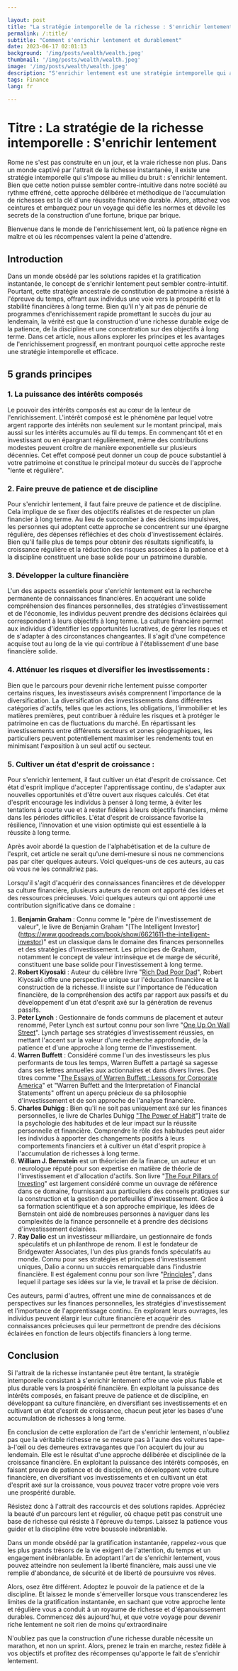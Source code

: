 ```yaml
---

layout: post 
title: "La stratégie intemporelle de la richesse : S'enrichir lentement"
permalink: /:title/ 
subtitle: "Comment s'enrichir lentement et durablement"
date: 2023-06-17 02:01:13 
background: '/img/posts/wealth/wealth.jpeg'
thumbnail: '/img/posts/wealth/wealth.jpeg'
image: '/img/posts/wealth/wealth.jpeg'
description: "S'enrichir lentement est une stratégie intemporelle qui a résisté à l'épreuve du temps. Apprenez à vous enrichir lentement et à construire une richesse durable."
tags: Finance
lang: fr

---
```



# Titre : La stratégie de la richesse intemporelle : S'enrichir lentement

Rome ne s'est pas construite en un jour, et la vraie richesse non plus. Dans un monde captivé par l'attrait de la richesse instantanée, il existe une stratégie intemporelle qui s'impose au milieu du bruit : s'enrichir lentement. Bien que cette notion puisse sembler contre-intuitive dans notre société au rythme effréné, cette approche délibérée et méthodique de l'accumulation de richesses est la clé d'une réussite financière durable. Alors, attachez vos ceintures et embarquez pour un voyage qui défie les normes et dévoile les secrets de la construction d'une fortune, brique par brique.

Bienvenue dans le monde de l'enrichissement lent, où la patience règne en maître et où les récompenses valent la peine d'attendre.

## Introduction

Dans un monde obsédé par les solutions rapides et la gratification instantanée, le concept de s'enrichir lentement peut sembler contre-intuitif. Pourtant, cette stratégie ancestrale de constitution de patrimoine a résisté à l'épreuve du temps, offrant aux individus une voie vers la prospérité et la stabilité financières à long terme. Bien qu'il n'y ait pas de pénurie de programmes d'enrichissement rapide promettant le succès du jour au lendemain, la vérité est que la construction d'une richesse durable exige de la patience, de la discipline et une concentration sur des objectifs à long terme. Dans cet article, nous allons explorer les principes et les avantages de l'enrichissement progressif, en montrant pourquoi cette approche reste une stratégie intemporelle et efficace.

## 5 grands principes

### 1. La puissance des intérêts composés

Le pouvoir des intérêts composés est au cœur de la lenteur de l'enrichissement. L'intérêt composé est le phénomène par lequel votre argent rapporte des intérêts non seulement sur le montant principal, mais aussi sur les intérêts accumulés au fil du temps. En commençant tôt et en investissant ou en épargnant régulièrement, même des contributions modestes peuvent croître de manière exponentielle sur plusieurs décennies. Cet effet composé peut donner un coup de pouce substantiel à votre patrimoine et constitue le principal moteur du succès de l'approche "lente et régulière".

### 2. Faire preuve de patience et de discipline

Pour s'enrichir lentement, il faut faire preuve de patience et de discipline. Cela implique de se fixer des objectifs réalistes et de respecter un plan financier à long terme. Au lieu de succomber à des décisions impulsives, les personnes qui adoptent cette approche se concentrent sur une épargne régulière, des dépenses réfléchies et des choix d'investissement éclairés. Bien qu'il faille plus de temps pour obtenir des résultats significatifs, la croissance régulière et la réduction des risques associées à la patience et à la discipline constituent une base solide pour un patrimoine durable.

### 3. Développer la culture financière

L'un des aspects essentiels pour s'enrichir lentement est la recherche permanente de connaissances financières. En acquérant une solide compréhension des finances personnelles, des stratégies d'investissement et de l'économie, les individus peuvent prendre des décisions éclairées qui correspondent à leurs objectifs à long terme. La culture financière permet aux individus d'identifier les opportunités lucratives, de gérer les risques et de s'adapter à des circonstances changeantes. Il s'agit d'une compétence acquise tout au long de la vie qui contribue à l'établissement d'une base financière solide.

### 4. Atténuer les risques et diversifier les investissements :

Bien que le parcours pour devenir riche lentement puisse comporter certains risques, les investisseurs avisés comprennent l'importance de la diversification. La diversification des investissements dans différentes catégories d'actifs, telles que les actions, les obligations, l'immobilier et les matières premières, peut contribuer à réduire les risques et à protéger le patrimoine en cas de fluctuations du marché. En répartissant les investissements entre différents secteurs et zones géographiques, les particuliers peuvent potentiellement maximiser les rendements tout en minimisant l'exposition à un seul actif ou secteur.

### 5. Cultiver un état d'esprit de croissance :

Pour s'enrichir lentement, il faut cultiver un état d'esprit de croissance. Cet état d'esprit implique d'accepter l'apprentissage continu, de s'adapter aux nouvelles opportunités et d'être ouvert aux risques calculés. Cet état d'esprit encourage les individus à penser à long terme, à éviter les tentations à courte vue et à rester fidèles à leurs objectifs financiers, même dans les périodes difficiles. L'état d'esprit de croissance favorise la résilience, l'innovation et une vision optimiste qui est essentielle à la réussite à long terme.

Après avoir abordé la question de l'alphabétisation et de la culture de l'esprit, cet article ne serait qu'une demi-mesure si nous ne commencions pas par citer quelques auteurs. Voici quelques-uns de ces auteurs, au cas où vous ne les connaîtriez pas.

Lorsqu'il s'agit d'acquérir des connaissances financières et de développer sa culture financière, plusieurs auteurs de renom ont apporté des idées et des ressources précieuses. Voici quelques auteurs qui ont apporté une contribution significative dans ce domaine :

1. **Benjamin Graham** : Connu comme le "père de l'investissement de valeur", le livre de Benjamin Graham "[The Intelligent Investor] (https://www.goodreads.com/book/show/6621611-the-intelligent-investor)" est un classique dans le domaine des finances personnelles et des stratégies d'investissement. Les principes de Graham, notamment le concept de valeur intrinsèque et de marge de sécurité, constituent une base solide pour l'investissement à long terme.
2. **Robert Kiyosaki** : Auteur du célèbre livre "[Rich Dad Poor Dad](https://www.goodreads.com/book/show/69571.Rich_Dad_Poor_Dad?from_search=true&from_srp=true&qid=Jd8aHBOJ8z&rank=1)", Robert Kiyosaki offre une perspective unique sur l'éducation financière et la construction de la richesse. Il insiste sur l'importance de l'éducation financière, de la compréhension des actifs par rapport aux passifs et du développement d'un état d'esprit axé sur la génération de revenus passifs.
3. **Peter Lynch** : Gestionnaire de fonds communs de placement et auteur renommé, Peter Lynch est surtout connu pour son livre "[One Up On Wall Street](https://www.goodreads.com/book/show/762462.One_Up_On_Wall_Street?ref=nav_sb_ss_1_21)". Lynch partage ses stratégies d'investissement réussies, en mettant l'accent sur la valeur d'une recherche approfondie, de la patience et d'une approche à long terme de l'investissement.
4. **Warren Buffett** : Considéré comme l'un des investisseurs les plus performants de tous les temps, Warren Buffett a partagé sa sagesse dans ses lettres annuelles aux actionnaires et dans divers livres. Des titres comme "[The Essays of Warren Buffett : Lessons for Corporate America](https://www.goodreads.com/book/show/145565.The_Essays_of_Warren_Buffett_?ref=nav_sb_ss_1_59)" et "Warren Buffett and the Interpretation of Financial Statements" offrent un aperçu précieux de sa philosophie d'investissement et de son approche de l'analyse financière.
5. **Charles Duhigg** : Bien qu'il ne soit pas uniquement axé sur les finances personnelles, le livre de Charles Duhigg ["The Power of Habit](https://www.goodreads.com/book/show/12609433-the-power-of-habit?ref=nav_sb_ss_1_19)"] traite de la psychologie des habitudes et de leur impact sur la réussite personnelle et financière. Comprendre le rôle des habitudes peut aider les individus à apporter des changements positifs à leurs comportements financiers et à cultiver un état d'esprit propice à l'accumulation de richesses à long terme.
6. **William J. Bernstein** est un théoricien de la finance, un auteur et un neurologue réputé pour son expertise en matière de théorie de l'investissement et d'allocation d'actifs. Son livre "[The Four Pillars of Investing](https://www.goodreads.com/book/show/79351.The_Four_Pillars_of_Investing?ref=nav_sb_ss_2_16)" est largement considéré comme un ouvrage de référence dans ce domaine, fournissant aux particuliers des conseils pratiques sur la construction et la gestion de portefeuilles d'investissement. Grâce à sa formation scientifique et à son approche empirique, les idées de Bernstein ont aidé de nombreuses personnes à naviguer dans les complexités de la finance personnelle et à prendre des décisions d'investissement éclairées.
7. **Ray Dalio** est un investisseur milliardaire, un gestionnaire de fonds spéculatifs et un philanthrope de renom. Il est le fondateur de Bridgewater Associates, l'un des plus grands fonds spéculatifs au monde. Connu pour ses stratégies et principes d'investissement uniques, Dalio a connu un succès remarquable dans l'industrie financière. Il est également connu pour son livre "[Principles](https://www.goodreads.com/book/show/34536488-principles?ref=nav_sb_ss_1_10)", dans lequel il partage ses idées sur la vie, le travail et la prise de décision.

Ces auteurs, parmi d'autres, offrent une mine de connaissances et de perspectives sur les finances personnelles, les stratégies d'investissement et l'importance de l'apprentissage continu. En explorant leurs ouvrages, les individus peuvent élargir leur culture financière et acquérir des connaissances précieuses qui leur permettront de prendre des décisions éclairées en fonction de leurs objectifs financiers à long terme.

## Conclusion

Si l'attrait de la richesse instantanée peut être tentant, la stratégie intemporelle consistant à s'enrichir lentement offre une voie plus fiable et plus durable vers la prospérité financière. En exploitant la puissance des intérêts composés, en faisant preuve de patience et de discipline, en développant sa culture financière, en diversifiant ses investissements et en cultivant un état d'esprit de croissance, chacun peut jeter les bases d'une accumulation de richesses à long terme.

En conclusion de cette exploration de l'art de s'enrichir lentement, n'oubliez pas que la véritable richesse ne se mesure pas à l'aune des voitures tape-à-l'œil ou des demeures extravagantes que l'on acquiert du jour au lendemain. Elle est le résultat d'une approche délibérée et disciplinée de la croissance financière. En exploitant la puissance des intérêts composés, en faisant preuve de patience et de discipline, en développant votre culture financière, en diversifiant vos investissements et en cultivant un état d'esprit axé sur la croissance, vous pouvez tracer votre propre voie vers une prospérité durable.

Résistez donc à l'attrait des raccourcis et des solutions rapides. Appréciez la beauté d'un parcours lent et régulier, où chaque petit pas construit une base de richesse qui résiste à l'épreuve du temps. Laissez la patience vous guider et la discipline être votre boussole inébranlable.

Dans un monde obsédé par la gratification instantanée, rappelez-vous que les plus grands trésors de la vie exigent de l'attention, du temps et un engagement inébranlable. En adoptant l'art de s'enrichir lentement, vous pouvez atteindre non seulement la liberté financière, mais aussi une vie remplie d'abondance, de sécurité et de liberté de poursuivre vos rêves.

Alors, osez être différent. Adoptez le pouvoir de la patience et de la discipline. Et laissez le monde s'émerveiller lorsque vous transcenderez les limites de la gratification instantanée, en sachant que votre approche lente et régulière vous a conduit à un royaume de richesse et d'épanouissement durables. Commencez dès aujourd'hui, et que votre voyage pour devenir riche lentement ne soit rien de moins qu'extraordinaire

N'oubliez pas que la construction d'une richesse durable nécessite un marathon, et non un sprint. Alors, prenez le train en marche, restez fidèle à vos objectifs et profitez des récompenses qu'apporte le fait de s'enrichir lentement.